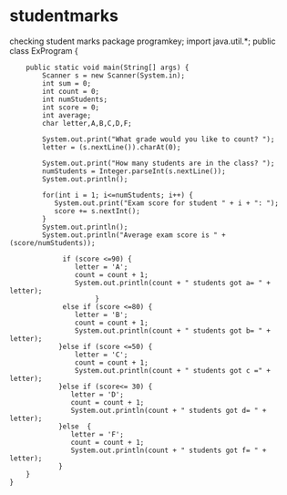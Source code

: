 # studentmarks
checking student marks
package programkey;
import java.util.*; 
public class ExProgram {
		
	    public static void main(String[] args) {
	        Scanner s = new Scanner(System.in);
	        int sum = 0;
	        int count = 0;
	        int numStudents;
	        int score = 0;
	        int average;
	        char letter,A,B,C,D,F;
	        
	        System.out.print("What grade would you like to count? ");
	        letter = (s.nextLine()).charAt(0);
	        
	        System.out.print("How many students are in the class? ");
	        numStudents = Integer.parseInt(s.nextLine());
	        System.out.println();      
	       
	        for(int i = 1; i<=numStudents; i++) {
	           System.out.print("Exam score for student " + i + ": "); 
	           score += s.nextInt();
	        }
	        System.out.println();          
	        System.out.println("Average exam score is " + (score/numStudents)); 
	       
	             if (score <=90) {
	                letter = 'A';
	                count = count + 1;
	                System.out.println(count + " students got a= " + letter);
	                     }
	             else if (score <=80) {
	                letter = 'B';
	                count = count + 1;
	                System.out.println(count + " students got b= " + letter);
	            }else if (score <=50) {
	                letter = 'C';
	                count = count + 1; 
	                System.out.println(count + " students got c =" + letter);
	            }else if (score<= 30) {
	               letter = 'D';
	               count = count + 1; 
	               System.out.println(count + " students got d= " + letter);
	            }else  {
	               letter = 'F';
	               count = count + 1;
	               System.out.println(count + " students got f= " + letter);
	            }    
	    }
	}
	


